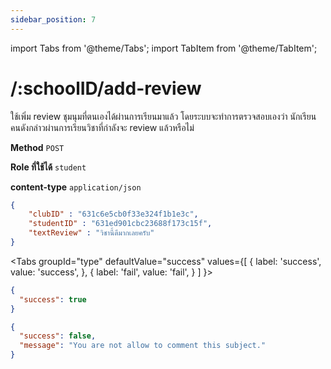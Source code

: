 ```yaml
---
sidebar_position: 7
---
```

import Tabs from '@theme/Tabs';
import TabItem from '@theme/TabItem';

# /:schoolID/add-review


ใช้เพิ่ม review ชุมนุมที่ตนเองได้ผ่านการเรียนมาแล้ว โดยระบบจะทำการตรวจสอบเองว่า นักเรียนคนดังกล่าวผ่านการเรียนวิชาที่กำลังจะ review แล้วหรือไม่

**Method** `POST`

**Role ที่ใช้ได้** `student`

**content-type** `application/json`

```json title="Request"
{
    "clubID" : "631c6e5cb0f33e324f1b1e3c",
    "studentID" : "631ed901cbc23688f173c15f",
    "textReview" : "วิชานี้ดีมากเลยครับ"
}
```

<Tabs
  groupId="type"
  defaultValue="success"
  values={[
    { label: 'success', value: 'success', },
    { label: 'fail', value: 'fail', }
  ]
}>

<TabItem value="success">

```json title="Response"
{
  "success": true
}
```
</TabItem>

<TabItem value="fail">

```json title="Response"
{
  "success": false,
  "message": "You are not allow to comment this subject."
}
```
</TabItem>

</Tabs>


